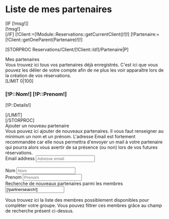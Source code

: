 <h1>Liste de mes partenaires</h1>
[IF [!msg!]]
    <div class="alert alert-[!action!]">[!msg!]</div>
[/IF]
[!Client:=[!Module::Reservations::getCurrentClient()!]!]
[!Partenaire:=[!Client::getOneParent(Partenaire)!]!]


[STORPROC Reservations/Client/[!Client::Id!]/Partenaire|P]
<div class="alert alert-info">
    Mes partenaires
</div>
<div class="pitch">
    Vous trouvez ici tous vos partenaires déjà enregistrés. C'est ici que vous pouvez les délier de votre compte afin de ne plus les voir apparaître lors de la création de vos réservations.
</div>
<div id="mypartners">
[LIMIT 0|100]
<div class="btn-tennis del" data-person="[!P::Nom!] [!P::Prenom!]"  data-id="[!P::Id!]" data-details="[!P::Details!]" id="part-[!P::Id!]">
    <a class="btn btn-danger pull-right"><span class="glyphicon glyphicon-minus"></span></a>
    <h3>[!P::Nom!] [!P::Prenom!]</h3>
    <p>[!P::Details!]</p>
</div>
[/LIMIT]
</div>
[/STORPROC]

<div class="alert alert-info">
    Ajouter un nouveau partenaire
</div>
<div class="pitch">
    Vous pouvez ici ajouter de nouveaux partenaires.  Il vous faut renseigner au minimum un nom et un prénom. L'adresse Email est fortement recommandée car elle nous permettra d'envoyer un mail à votre partenaire qui pourra alors vous avertir de sa présence (ou non) lors de vos futures réservations.
</div>
<div id="newPartner" class="clearfix">
    <div class="col-xs-10">
        <div class="form-group">
            <label class="sr-only" for="partenaireEmail">Email address</label>
            <input type="email" class="form-control" id="partenaireEmail" placeholder="Adresse email" name="Temp[Email]" value="" />
        </div><br/>
        <div class="form-group">
            <label class="sr-only" for="partenaireNom">Nom</label>
            <input type="text" class="form-control" id="partenaireNom" placeholder="Nom" name="Temp[Nom]" value="" />
        </div>
        <div class="form-group">
            <label class="sr-only" for="partenairePrenom">Prenom</label>
            <input type="text" class="form-control" id="partenairePrenom" placeholder="Prenom" name="Temp[Prenom]" value="" />
        </div>
    </div>
    <div class="col-xs-2">
        <div class="form-group pull-right">
            <a class="btn btn-danger" id="PartenaireAddNew"><span class="glyphicon glyphicon-plus"></span></a>
        </div>
    </div>
</div>



<div class="alert alert-info">
    Recherche de nouveaux partenaires parmi les membres
    <form method="POST" class="pull-right">
        <div class="form-group">
            <div class="col-sm12">
                <input type="text" id="partnersearch" placeholder="Recherche" value="[!partnersearch!]" name="partnersearch"/>
            </div>
        </div>
    </form>
</div>
<div class="pitch">
    Vous trouvez ici la liste des membres possiblement disponibles pour compléter votre groupe. Vous pouvez filtrer ces membres grâce au champ de recherche présent ci-dessus.
</div>
<div id="allpartners">
</div>


<script>
    function refreshDOM() {
        //reset events
        $('.btn-tennis.add').unbind('click');
        $('.btn-tennis.del').unbind('click');
        //add events
        $('.btn-tennis.add').click(function (ev) {
            //console.log('add', ev);
            bootbox.confirm('<h2>Êtes-vous sur de vouloir ajouter le partenaire ' + $(ev.currentTarget).attr('data-person') + ' ?</h2>', function (result) {
                if(!result)
                    return;

                //requete distante
                $.ajax({
                    url: '/Reservations/Partenaire/Add.json', // La ressource ciblée
                    type: 'POST',
                    dataType: 'json',
                    data: 'ID=' + $(ev.currentTarget).attr('data-id'),
                    complete: function () {
                        var part = $('#part-' + $(ev.currentTarget).attr('data-id')).remove();
                       // console.log('remove html',part);
                        //$('#mypartners').append($(part[0]));
                        addMyPartner({Id:$(ev.currentTarget).attr('data-id'),FullName: $(ev.currentTarget).attr('data-person'),Description: $(ev.currentTarget).attr('data-details')})
                        refreshDOM();
                    }
                });

            });
        });
        $('.btn-tennis.del').click(function (ev) {
            bootbox.confirm('<h2>Êtes-vous sur de vouloir supprimer le partenaire ' + $(ev.currentTarget).attr('data-person') + ' ?</h2>', function (result) {
                if(!result)
                    return;

                //requete distante
                $.ajax({
                    url: '/Reservations/Partenaire/Del.json', // La ressource ciblée
                    type: 'POST',
                    dataType: 'json',
                    data: 'ID=' + $(ev.currentTarget).attr('data-id'),
                    complete: function () {
                        var part = $('#part-' + $(ev.currentTarget).attr('data-id')).remove();
                        search(null);
                    }
                });
            });
        });
    }



    function search(){
        var query = $('#partnersearch').val();

        //recherche distante
        $.ajax({
            url : '/Reservations/Partenaire/Search.json', // La ressource ciblée
            type : 'POST',
            dataType: 'text',
            data : 'search=' + query,
            complete: function (out) {
                console.log('resultat recherche',out);
                out = JSON.parse(out.responseText);
                $('#allpartners').empty();
                for (var i in out.data){
                    addAllPartner(out.data[i]);
                }
                refreshDOM();
            }
        });
    }
    function addMyPartner(o) {
        var target = '#mypartners';
        var partners = $(target+' .btn-tennis')

        for(var n=0 ; n < partners.length; n++){
            if($(partners[n]).data('id') == o.Id){

                return false;
            }
        }

        $(target).append($('<div class="btn-tennis del" data-person="'+o.FullName+'" data-id="'+o.Id+'" data-details="'+o.Description+'" id="part-'+o.Id+'">'+
            '<a class="btn btn-danger pull-right"><span class="glyphicon glyphicon-minus"></span></a>'+
            '<h3>'+o.FullName+'</h3>'+
            '<p>'+o.Description+'</p>'+
            '</div>'));
    }
    function addAllPartner(o) {
        var target = '#allpartners';
        $(target).append($('<div class="btn-tennis add" data-person="'+o.FullName+'" data-id="'+o.Id+'" data-details="'+o.Description+'" id="part-'+o.Id+'">'+
            '<a class="btn btn-danger pull-right"><span class="glyphicon glyphicon-plus"></span></a>'+
            '<h3>'+o.FullName+'</h3>'+
            '<p>'+o.Description+'</p>'+
            '</div>'));
    }

    $('#PartenaireAddNew').on('click',function () {
        $('#partner_error').remove();
        //récupération du partenaire sélectionné

        var nom = $('#partenaireNom').val();
        var prenom = $('#partenairePrenom').val();
        var email = $('#partenaireEmail').val();
        $.ajax({
            url: "/[!Query!]/newPartner.json",
            data: {
                nom: nom,
                prenom: prenom,
                email: email
            },
            method: 'POST'
        }).success(function (response) {
            if (response.success) {
                var o ={
                    'FullName': response.data.nom+' '+response.data.prenom,
                    'Id': response.data.id,
                    'Description': (response.data.details != undefined ? response.data.details :'')
                }
                addMyPartner(o);

                $('#partenaireEmail').val('');
                $('#partenaireNom').val('');
                $('#partenairePrenom').val('');
                refreshDOM();
                search(null);
            } else {
                var errors = "";
                $.each(response.data.errors, function (k, v) {
                    errors += '<li>' + v + '</li>';
                })
                var html = '<div id="partner_error" class="alert alert-warning"> \
                            <h4>Impossible d\'ajouter le partenaire:</h4> \
                            <ul>' +
                    errors
                    + ' </ul> \
                        </div>';
                $('#newPartner').prepend(html);
            }

        }).fail(function (reponse) {
            console.log('erreur ajax', reponse);
        }).done(function (reponse) {

        });
    });



        var timeoutId = 0;
    $('#partnersearch').keyup(function () {
        clearTimeout(timeoutId); // doesn't matter if it's 0
        timeoutId = setTimeout(search, 500);
    });
    //$('#partnersearch').change(search);
    search(null);
</script>